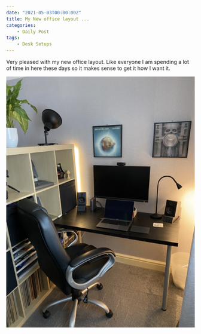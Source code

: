 ```yaml
---
date: "2021-05-03T00:00:00Z"
title: My New office layout ...
categories:
    - Daily Post
tags:
    - Desk Setups
---
```

Very pleased with my new office layout. Like everyone I am spending a lot of time in here these days so it makes sense to get it how I want it.

![My little corner](office.png)
